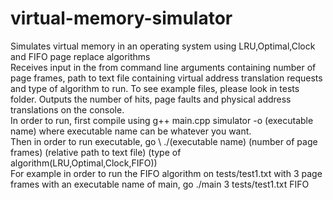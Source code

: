 # virtual-memory-simulator
Simulates virtual memory in an operating system using LRU,Optimal,Clock and FIFO page replace algorithms\
Receives input in the from command line arguments containing number of page frames, path to text file containing
virtual address translation requests and type of algorithm to run. To see example files, please look in tests folder.
Outputs the number of hits, page faults and physical address translations on the console. \
In order to run, first compile using g++ main.cpp simulator -o (executable name) where executable name can be whatever you want. \
Then in order to run executable, go \ ./(executable name) (number of page frames) (relative path to text file) (type of algorithm(LRU,Optimal,Clock,FIFO)) \
For example in order to run the FIFO algorithm on tests/test1.txt with 3 page frames with an executable name of main, go
./main 3 tests/test1.txt FIFO
